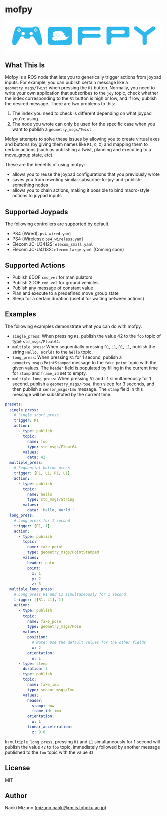 # mofpy

<div style="margin: 0 auto" >
    <img src="misc/logo.png" alt="Logo of mofpy" />
</div>

## What This Is

Mofpy is a ROS node that lets you to generically trigger actions from joypad
inputs. For example, you can publish certain message like a
`geometry_msgs/Twist` when pressing the `R1` button. Normally, you need to
write your own application that subscribes to the `joy` topic, check whether
the index corresponding to the `R1` button is high or low, and if low, publish
the desired message. There are two problems to this:

1. The index you need to check is different depending on what joypad you're
   using.
2. The node you wrote can only be used for the specific case when you want to
   publish a `geometry_msgs/Twist`.

Mofpy attempts to solve these issues by allowing you to create virtual axes
and buttons (by giving them names like `R1`, `O`, `X`) and mapping them to
certain actions (such as publishing a twist, planning and executing to a
move_group state, etc).

These are the benefits of using mofpy:

- allows you to reuse the joypad configurations that you previously wrote
- saves you from rewriting similar subscribe-to-joy-and-publish-something
  nodes
- allows you to chain actions, making it possible to bind macro-style
  actions to joypad inputs

## Supported Joypads

The following controllers are supported by default.

- PS4 (Wired): `ps4_wired.yaml`
- PS4 (Wireless): `ps4_wireless.yaml`
- Elecom JC-U3412S: `elecom_small.yaml`
- Elecom JC-U4113S: `elecom_large.yaml` (Coming soon)

## Supported Actions

- Publish 6DOF `cmd_vel` for manipulators
- Publish 2DOF `cmd_vel` for ground vehicles
- Publish any message of constant value
- Plan and execute to a predefined move_group state
- Sleep for a certain duration (useful for waiting between actions)

## Examples

The following examples demonstrate what you can do with mofpy.

- `single_press`: When pressing `R1`, publish the value 42 to the `foo` topic
  of type `std_msgs/Float64`.
- `multiple_press`: When sequentially pressing `R1`, `L1`, `R1`, `L1`, publish
  the string `Hello, World!` to the `hello` topic.
- `long_press`: When pressing `R1` for 1 second, publish a
  `geometry_msgs/PointStamped` message to the `fake_point` topic with the
  given values. The `header` field is populated by filling in the current
  time for `stamp` and `frame_id` set to empty.
- `multiple_long_press`: When pressing `R1` and `L1` simultaneously for 1
  second, publish a `geometry_msgs/Pose`, then sleep for 3 seconds, and then
  publish a `sensor_msgs/Imu` message. The `stamp` field in this message will
  be substituted by the current time.

```yaml
presets:
  single_press:
    # Single short press
    trigger: R1
    action:
      - type: publish
        topic:
          name: foo
          type: std_msgs/Float64
        values:
          data: 42
  multiple_press:
    # Sequential button press
    trigger: [R1, L1, R1, L1]
    action:
      - type: publish
        topic:
          name: hello
          type: std_msgs/String
        values:
          data: 'Hello, World!'
  long_press:
    # Long press for 1 second
    trigger: [R1, 1]
    action:
      - type: publish
        topic:
          name: fake_point
          type: geometry_msgs/PointStamped
        values:
          header: auto
          point:
            x: 1
            y: 2
            z: 3
  multiple_long_press:
    # Long press R1 and L1 simultaneously for 1 second
    trigger: [[R1, L1], 1]
    action:
      - type: publish
        topic:
          name: fake_pose
          type: geometry_msgs/Pose
        values:
          position:
            # Note: Use the default values for the other fields
            x: 2
          orientation:
            w: 1
      - type: sleep
        duration: 3
      - type: publish
        topic:
          name: fake_imu
          type: sensor_msgs/Imu
        values:
          header:
            stamp: now
            frame_id: imu
          orientation:
            w: 1
          linear_acceleration:
            z: 9.8
```

In `multiple_long_press`, pressing `R1` and `L1` simultaneously for  1 second
will publish the value `42` to `foo` topic, immediately followed by another
message published to the `foo` topic with the value `43`.

## License

MIT

## Author

Naoki Mizuno (mizuno.naoki@rm.is.tohoku.ac.jp)
